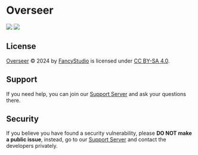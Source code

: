 # Overseer

<!-- markdownlint-disable -->
<p>
  <a href="https://creativecommons.org/licenses/by-sa/4.0/" style="text-decoration: none">
    <img src="https://img.shields.io/badge/CC BY--SA 4.0-_?style=flat&colorA=18181B&colorB=4cb699&label=License&logo=creative-commons&logoColor=white" />
  </a>
  <a href="https://discord.gg/yWjeDA6ewJ" style="text-decoration: none">
    <img src="https://img.shields.io/badge/Support-Support?style=flat&colorA=18181B&colorB=4cb699&label=Discord&logo=discord&logoColor=white" />
  </a>
</p>
<!-- markdownlint-restore -->

## License

[Overseer][OverseerRepositoryURL] © 2024 by [FancyStudio][FancyStudioGitHubURL] is licensed under [CC BY-SA 4.0][CCBYSALicenseURL].

## Support

If you need help, you can join our [Support Server][SupportServerURL] and ask your questions there.

## Security

If you believe you have found a security vulnerability, please **DO NOT make a public issue**, instead, go to our [Support Server][SupportServerURL] and contact the developers privately.

[CCBYSALicenseURL]: https://creativecommons.org/licenses/by-sa/4.0/
[FancyStudioGitHubURL]: https://github.com/FancyStudioTeam
[OverseerRepositoryURL]: https://github.com/FancyStudioTeam/Overseer
[SupportServerURL]: https://discord.gg/yWjeDA6ewJ
